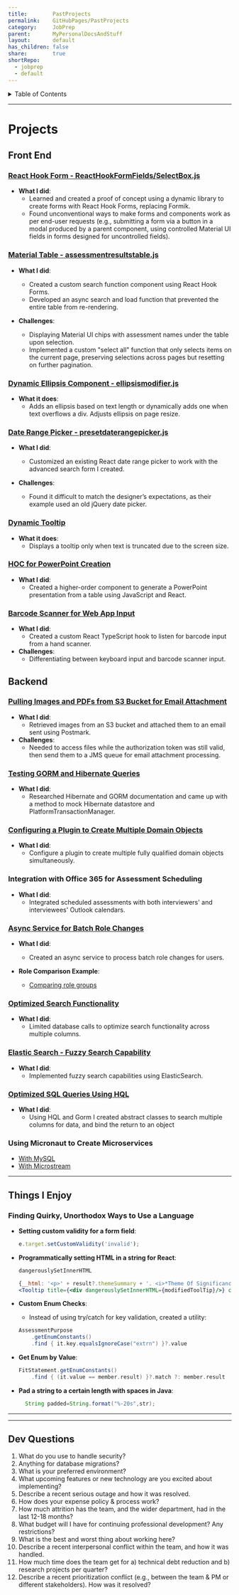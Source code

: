 ```yaml
---
title:        PastProjects
permalink:    GitHubPages/PastProjects
category:     JobPrep
parent:       MyPersonalDocsAndStuff
layout:       default
has_children: false
share:        true
shortRepo:
  - jobprep
  - default
---
```


<details markdown="block">                    
<summary>                    
Table of Contents                    
</summary>                    
{: .text-delta }                    
1. TOC                    
{:toc}                    
</details>                    

***                    

# Projects

## Front End

### [React Hook Form - ReactHookFormFields/SelectBox.js](https://github.com/14paxton/ReactHookFormDynamicComponents)

- **What I did**:
    - Learned and created a proof of concept using a dynamic library to create forms with React Hook Forms, replacing Formik.
    - Found unconventional ways to make forms and components work as per end-user requests (e.g., submitting a form via a button in a modal produced
      by a parent component, using controlled Material UI fields in forms designed for uncontrolled fields).

### [Material Table - assessmentresultstable.js](https://github.com/14paxton/TableWithAsyncCall)

- **What I did**:
    - Created a custom search function component using React Hook Forms.
    - Developed an async search and load function that prevented the entire table from re-rendering.

- **Challenges**:
    - Displaying Material UI chips with assessment names under the table upon selection.
    - Implemented a custom "select all" function that only selects items on the current page, preserving selections across pages but resetting on
      further pagination.

### [Dynamic Ellipsis Component - ellipsismodifier.js](https://github.com/14paxton/DynamicEllipsis)

- **What it does**:
    - Adds an ellipsis based on text length or dynamically adds one when text overflows a div. Adjusts ellipsis on page resize.

### [Date Range Picker - presetdaterangepicker.js](https://github.com/14paxton/DateRangePicker)

- **What I did**:
    - Customized an existing React date range picker to work with the advanced search form I created.

- **Challenges**:
    - Found it difficult to match the designer’s expectations, as their example used an old jQuery date picker.

### [Dynamic Tooltip](https://gist.github.com/14paxton/9c745874ec384add89c1908c73832594)

- **What it does**:
    - Displays a tooltip only when text is truncated due to the screen size.

### [HOC for PowerPoint Creation](https://github.com/14paxton/TableToPowerPoint)

- **What I did**:
    - Created a higher-order component to generate a PowerPoint presentation from a table using JavaScript and React.

### [Barcode Scanner for Web App Input](https://gist.github.com/14paxton/09adce350289bdcc1df92ed425c1d548)

- **What I did**:
    - Created a custom React TypeScript hook to listen for barcode input from a hand scanner.
- **Challenges**:
    - Differentiating between keyboard input and barcode scanner input.

## Backend

### [Pulling Images and PDFs from S3 Bucket for Email Attachment](https://gist.github.com/14paxton/1fa8f703b708b9488408c9217a83b3a9)

- **What I did**:
    - Retrieved images from an S3 bucket and attached them to an email sent using Postmark.
- **Challenges**:
    - Needed to access files while the authorization token was still valid, then send them to a JMS queue for email attachment processing.

### [Testing GORM and Hibernate Queries](https://www.paxtonb.com/PersonalGrailsNotes/Testing#mocking-hibernate-used-to-test-methods-using-where-queriers--detached-criteria--criteria-builder)

- **What I did**:
    - Researched Hibernate and GORM documentation and came up with a method to mock Hibernate datastore and PlatformTransactionManager.

### [Configuring a Plugin to Create Multiple Domain Objects](https://www.paxtonb.com/PersonalGrailsNotes/Testing#using-test-data-from-buildtest-plugin)

- **What I did**:
    - Configure a plugin to create multiple fully qualified domain objects simultaneously.

### Integration with Office 365 for Assessment Scheduling

- **What I did**:
    - Integrated scheduled assessments with both interviewers' and interviewees' Outlook calendars.

### [Async Service for Batch Role Changes](https://gist.github.com/14paxton/ef4f6e91fa7fa44015c41f26a1caf3ae)

- **What I did**:
    - Created an async service to process batch role changes for users.

- **Role Comparison Example**:
    - [Comparing role groups](https://gist.github.com/14paxton/b7ff93091f4db71beffb0a37140fa0f2)

### [Optimized Search Functionality](https://gist.github.com/14paxton/b5a8d600dc4066010b4067bd8968f613)

- **What I did**:
    - Limited database calls to optimize search functionality across multiple columns.

### [Elastic Search - Fuzzy Search Capability](https://gist.github.com/14paxton/3a352d2824bde0e97960409056f682cc)

- **What I did**:
    - Implemented fuzzy search capabilities using ElasticSearch.

### [Optimized SQL Queries Using HQL](https://gist.github.com/14paxton/e72c14086f5d9a6a0c58dc8463b93561)

- **What I did**:
    - Using HQL and Gorm I created abstract classes to search multiple columns for data, and bind the return to an object

### Using Micronaut to Create Microservices

- [With MySQL](https://github.com/14paxton/micronaut_mysql_hibernate)
- [With Microstream](https://github.com/14paxton/micronaut_microstream)

---

## Things I Enjoy

### Finding Quirky, Unorthodox Ways to Use a Language

- **Setting custom validity for a form field**:
    ```javascript
    e.target.setCustomValidity('invalid');
    ```

- **Programmatically setting HTML in a string for React**:
    ```javascript
    dangerouslySetInnerHTML
    ```

    ```jsx
    {__html: '<p>' + result?.themeSummary + '. <i>*Theme Of Significance.</i></p>'}
    <Tooltip title={<div dangerouslySetInnerHTML={modifiedToolTip}/>} childrenDisplayStyle="inline">
    ```

- **Custom Enum Checks**:
    - Instead of using try/catch for key validation, created a utility:
    ```groovy
    AssessmentPurpose
        .getEnumConstants()
        .find { it.key.equalsIgnoreCase("extrn") }?.value
    ```

- **Get Enum by Value**:
    ```groovy
    FitStatement.getEnumConstants()
        .find { (it.value == member.result) }?.match ?: member.result
    ```

- **Pad a string to a certain length with spaces in Java**:
    ```java
      String padded=String.format("%-20s",str);
    ```

---
***

## Dev Questions

1. What do you use to handle security?
2. Anything for database migrations?
3. What is your preferred environment?
4. What upcoming features or new technology are you excited about implementing?
5. Describe a recent serious outage and how it was resolved.
6. How does your expense policy & process work?
7. How much attrition has the team, and the wider department, had in the last 12-18 months?
8. What budget will I have for continuing professional development? Any restrictions?
9. What is the best and worst thing about working here?
10. Describe a recent interpersonal conflict within the team, and how it was handled.
11. How much time does the team get for a) technical debt reduction and b) research projects per quarter?
12. Describe a recent prioritization conflict (e.g., between the team & PM or different stakeholders). How was it resolved?
